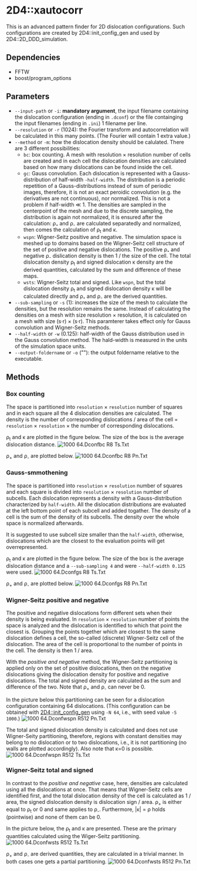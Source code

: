 # 2D4::xautocorr
This is an advanced pattern finder for 2D dislocation configurations. Such configurations are created by 2D4::init_config_gen and used by 2D4\::2D_DDD_simulation.

## Dependencies
* FFTW
* boost/program_options

## Parameters
* `--input-path` or `-i`: **mandatory argument**, the input filename containing the dislocation configuration (ending in `.dconf`) or the file containging the input filenames (ending in `.ini`) 1 filename per line.
* `--resolution` or `-r` (1024): the Fourier transform and autocorrelation will be calculated in this many points. (The Fourier will contain 1 extra value.) 
* `--method` or `-m`: how the dislocation density should be calulated. There are 3 different possibilities:
  * `bc`: box counting. A mesh with resolution × resolution number of cells are created and in each cell the dislocation densities are calculated based on how many dislocations can be found inside the cell.
  * `gc`: Gauss convolution. Each dislocation is represented with a Gauss-distribution of half-width `-half-width`. The distribution is a periodic repetition of a Gauss-distributions instead of sum of periodic images, therefore, it is not an exact peroidic convolution (e.g. the derivatives are not continuous), nor normalized. This is not a problem if half-width ≪ 1. The densities are sampled in the centerpoint of the mesh and due to the discrete sampling, the distribution is again not normalized, it is ensured after the calculation: ρ₊ and ρ₋ are calculated separatedly and normalized, then comes the calculation of ρ<sub>t</sub> and κ.
  * `wspn`: Wigner-Seitz positive and negative. The simulation space is meshed up to domains based on the Wigner-Seitz cell structure of the set of positive and negative dislocations. The positive ρ₊ and negative ρ₋ dislication density is then 1 / the size of the cell. The total dislocation density ρ<sub>t</sub> and signed dislocation κ density are the derived quantities, calculated by the sum and difference of these maps.
  * `wsts`: Wigner-Seitz total and signed. Like `wspn`, but the total dislocation density ρ<sub>t</sub> and signed dislocation density κ will be calculated directly and ρ₊ and ρ₋ are the derived quantities.
* `--sub-sampling` or `-s` (1): increases the size of the mesh to calculate the densities, but the resolution remains the same. Instead of calculating the densities on a mesh with size resolution × resolution, it is calculated on a mesh with size (s·r) × (s·r). This paramterer takes effect only for Gauss convolution and Wigner-Seitz methods.
* `--half-width` or `-w` (0.125): half-width of the Gauss distribution used in the Gauss convolution method. The hald-width is measured in the units of the simulation space units.
* `--output-foldername` or `-o` (""): the output foldername relative to the executable.

## Methods
### Box counting
The space is partitioned into `resolution` × `resolution` number of squares and in each square all the 4 dislocation densities are calculated. The density is the number of corresponding dislocations / area of the cell = `resolution` × `resolution` × the number of corresponding dislocations.

ρ<sub>t</sub> and κ are plotted in the figure below. The size of the box is the average dislocation distance.
![1000 64.Dconfbc R8 Ts.Txt](example_with_64_dislocations/1000_64.dconfbc_r8_ts.txt.png)

ρ<sub>+</sub> and ρ<sub>-</sub> are plotted below.
![1000 64.Dconfbc R8 Pn.Txt](example_with_64_dislocations/1000_64.dconfbc_r8_pn.txt.png)

### Gauss-smmothening
The space is partitioned into `resolution` × `resolution` number of squares and each square is divided into `resolution` × `resolution` number of subcells. Each dislocation represents a density with a Gauss-distribution characterized by `half-width`. All the dislocation distributions are evaluated at the left bottom point of each subcell and added togather. The density of a cell is the sum of the density of its subcells. The density over the whole space is normalized afterwards.

It is suggested to use subcell size smaller than the `half-width`, otherwise, dislocations which are the closest to the evaluation points will get overrepresented.

ρ<sub>t</sub> and κ are plotted in the figure below. The size of the box is the average dislocation distance and a `--sub-sampling 4` and were `--half-width 0.125` were used.
![1000 64.Dconfgs R8 Ts.Txt](example_with_64_dislocations/1000_64.dconfgs_r8_ts.txt.png)

ρ<sub>+</sub> and ρ<sub>-</sub> are plotted below.
![1000 64.Dconfgs R8 Pn.Txt](example_with_64_dislocations/1000_64.dconfgs_r8_pn.txt.png)

### Wigner-Seitz positive and negative

The positive and negative dislocations form different sets when their density is being evaluated. In `resolution` × `resolution` number of points the space is analyzed and the dislocation is identified to which that point the closest is. Grouping the points together which are closest to the same dislocation defines a cell, the so-called (discrete) Wigner-Seitz cell of the dislocation. The area of the cell is proportional to the number of points in the cell. The density is then 1 / area.

With the *positive and negative* method, the Wigner-Seitz partitioning is applied only on the set of positive dislocations, then on the negative dislocations giving the dislocation density for positive and negative dislocations. The total and signed density are calculated as the sum and difference of the two. Note that ρ<sub>+</sub> and ρ<sub>-</sub> can never be 0.

In the picture below this partitioning can be seen for a dislocation configuration containing 64 dislocations. (This configuration can be obtained with [2D4::init_config_gen](https://github.com/danieltuzes/2D4/tree/master/init_config_gen) using `-N 64`, i.e., with seed value `-S 1000`.)
![1000 64.Dconfwspn R512 Pn.Txt](example_with_64_dislocations/1000_64.dconfwspn_r512_pn.txt.png)

The total and signed dislocation density is calculated and does not use Wigner-Seity partitioning, therefore, regions with constant densities may belong to no dislocation or to two dislocations, i.e., it is not partitioning (no walls are plotted accordingly). Also note that κ=0 is possible.
![1000 64.Dconfwspn R512 Ts.Txt](example_with_64_dislocations/1000_64.dconfwspn_r512_ts.txt.png)

### Wigner-Seitz total and signed
In contrast to the *positive and negative* case, here, densities are calculated using all the dislocations at once. That means that Wigner-Seitz cells are identified first, and the total dislocation density of the cell is calculated as 1 / area, the signed dislocation density is dislocation sign / area. ρ<sub>+</sub> is either equal to ρ<sub>t</sub> or 0 and same applies to ρ<sub>-</sub>. Furthermore, |κ| = ρ holds (pointwise) and none of them can be 0.

In the picture below, the ρ<sub>t</sub> and κ are presented. These are the primary quantities calculated using the Wiger-Seitz partitioning.
![1000 64.Dconfwsts R512 Ts.Txt](example_with_64_dislocations/1000_64.dconfwsts_r512_ts.txt.png)

ρ<sub>+</sub> and ρ<sub>-</sub> are derived quantities, they are calculated in a trivial manner. In both cases one gets a partial partitioning.
![1000 64.Dconfwsts R512 Pn.Txt](example_with_64_dislocations/1000_64.dconfwsts_r512_pn.txt.png)